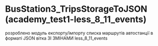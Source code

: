 # BusStation3_TripsStorageToJSON (academy_test1-less_8_11_events)
розроблено модуль експорту/імпорту списка маршрутів автостанції в форматі JSON
вітка ЗІ ЗМІНАМИ less_8_11_events
